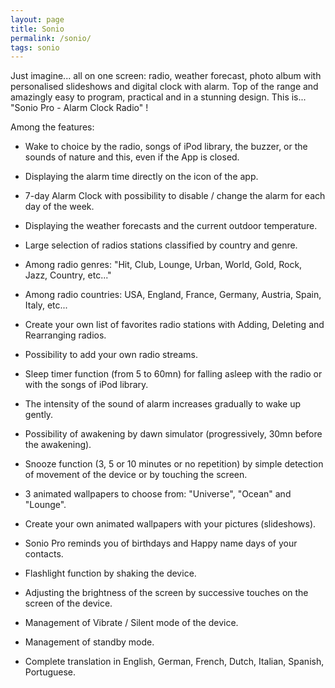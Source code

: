 ```yaml
---
layout: page
title: Sonio
permalink: /sonio/
tags: sonio
---
```


Just imagine... all on one screen: radio, weather forecast, photo album with personalised slideshows and digital clock with alarm. Top of the range and amazingly easy to program, practical and in a stunning design. This is... "Sonio Pro - Alarm Clock Radio" !

Among the features: 

- Wake to choice by the radio, songs of iPod library, the buzzer, or the sounds of nature and this, even if the App is closed.

- Displaying the alarm time directly on the icon of the app.

- 7-day Alarm Clock with possibility to disable / change the alarm for each day of the week.

- Displaying the weather forecasts and the current outdoor temperature. 

- Large selection of radios stations classified by country and genre. 

- Among radio genres: "Hit, Club, Lounge, Urban, World, Gold, Rock, Jazz, Country, etc..."

- Among radio countries: USA, England, France, Germany, Austria, Spain, Italy, etc...

- Create your own list of favorites radio stations with Adding, Deleting and Rearranging radios.

- Possibility to add your own radio streams.

- Sleep timer function (from 5 to 60mn) for falling asleep with the radio or with the songs of iPod library.

- The intensity of the sound of alarm increases gradually to wake up gently. 

- Possibility of awakening by dawn simulator (progressively, 30mn before the awakening).

- Snooze function (3, 5 or 10 minutes or no repetition) by simple detection of movement of the device or by touching the screen.

- 3 animated wallpapers to choose from: "Universe", "Ocean" and "Lounge".

- Create your own animated wallpapers with your pictures (slideshows).

- Sonio Pro reminds you of birthdays and Happy name days of your contacts.

- Flashlight function by shaking the device.

- Adjusting the brightness of the screen by successive touches on the screen of the device. 

- Management of Vibrate / Silent mode of the device.

- Management of standby mode. 

- Complete translation in English, German, French, Dutch, Italian, Spanish, Portuguese.
